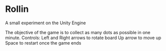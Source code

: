 # Rollin
A small experiment on the Unity Engine

The objective of the game is to collect as many dots as possible in one minute.
Controls:
  Left and Right arrows to rotate board
  Up arrow to move up
  Space to restart once the game ends
